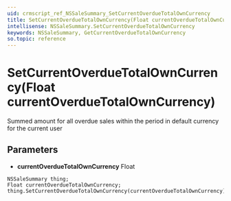 ```yaml
---
uid: crmscript_ref_NSSaleSummary_SetCurrentOverdueTotalOwnCurrency
title: SetCurrentOverdueTotalOwnCurrency(Float currentOverdueTotalOwnCurrency)
intellisense: NSSaleSummary.SetCurrentOverdueTotalOwnCurrency
keywords: NSSaleSummary, GetCurrentOverdueTotalOwnCurrency
so.topic: reference
---
```


# SetCurrentOverdueTotalOwnCurrency(Float currentOverdueTotalOwnCurrency)

Summed amount for all overdue sales within the period in default currency for the current user

## Parameters

* **currentOverdueTotalOwnCurrency** Float

```crmscript
NSSaleSummary thing;
Float currentOverdueTotalOwnCurrency;
thing.SetCurrentOverdueTotalOwnCurrency(currentOverdueTotalOwnCurrency);
```


